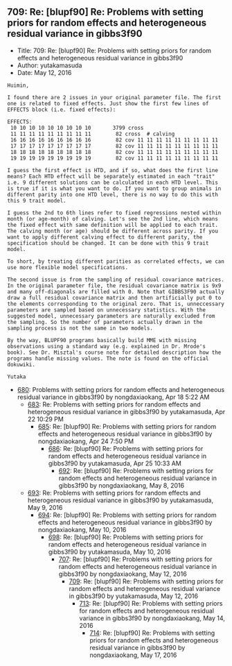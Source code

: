 ## 709: Re: [blupf90] Re: Problems with setting priors for random effects and heterogeneous residual variance in gibbs3f90

- Title: 709: Re: [blupf90] Re: Problems with setting priors for random effects and heterogeneous residual variance in gibbs3f90
- Author: yutakamasuda
- Date: May 12, 2016

```
Huimin,

I found there are 2 issues in your original parameter file. The first one is related to fixed effects. Just show the first few lines of EFFECTS block (i.e. fixed effects):

EFFECTS:
 10 10 10 10 10 10 10 10 10       3799 cross 
 11 11 11 11 11 11 11 11 11        82 cross  # calving 
 16 16 16 16 16 16 16 16 16        82 cov 11 11 11 11 11 11 11 11 11 
 17 17 17 17 17 17 17 17 17        82 cov 11 11 11 11 11 11 11 11 11 
 18 18 18 18 18 18 18 18 18        82 cov 11 11 11 11 11 11 11 11 11 
 19 19 19 19 19 19 19 19 19        82 cov 11 11 11 11 11 11 11 11 11 

I guess the first effect is HTD, and if so, what does the first line means? Each HTD effect will be separately estimated in each "trait" i.e. 9 different solutions can be calculated in each HTD level. This is true if it is what you want to do. If you want to group animals in different parity into one HTD level, there is no way to do this with this 9 trait model.

I guess the 2nd to 6th lines refer to fixed regressions nested within month (or age-month) of calving. Let's see the 2nd line, which means the fixed effect with same definition will be applied to each trait. The calving month (or age) should be different across parity. If you want to apply different calving effect to different parity, the specification should be changed. It can be done with this 9 trait model.

To short, by treating different parities as correlated effects, we can use more flexible model specifications. 

The second issue is from the sampling of residual covariance matrices. In the original parameter file, the residual covariance matrix is 9x9 and many off-diagonals are filled with 0. Note that GIBBS3F90 actually draw a full residual covariance matrix and then artificially put 0 to the elements corresponding to the original zero. That is, unneccessary parameters are sampled based on unnecessary statistics. With the suggested model, unnecessary parameters are naturally excluded from the sampling. So the number of parameters actually drawn in the sampling process is not the same in two models.

By the way, BLUPF90 programs basically build MME with missing observations using a standard way (e.g. explained in Dr. Mrode's book). See Dr. Misztal's course note for detailed description how the programs handle missing values. The note is found on the official dokuwiki.

Yutaka
```

- [680](0680.md): Problems with setting priors for random effects and heterogeneous residual variance in gibbs3f90 by nongdaxiaokang, Apr 18 5:22 AM
    - [683](0683.md): Re: Problems with setting priors for random effects and heterogeneous residual variance in gibbs3f90 by yutakamasuda, Apr 22 10:29 PM
        - [685](0685.md): Re: [blupf90] Re: Problems with setting priors for random effects and heterogeneous residual variance in gibbs3f90 by nongdaxiaokang, Apr 24 7:50 PM
            - [686](0686.md): Re: [blupf90] Re: Problems with setting priors for random effects and heterogeneous residual variance in gibbs3f90 by yutakamasuda, Apr 25 10:33 AM
                - [692](0692.md): Re: [blupf90] Re: Problems with setting priors for random effects and heterogeneous residual variance in gibbs3f90 by nongdaxiaokang, May 8, 2016
    - [693](0693.md): Re: Problems with setting priors for random effects and heterogeneous residual variance in gibbs3f90 by yutakamasuda, May 9, 2016
        - [694](0694.md): Re: [blupf90] Re: Problems with setting priors for random effects and heterogeneous residual variance in gibbs3f90 by nongdaxiaokang, May 10, 2016
            - [698](0698.md): Re: [blupf90] Re: Problems with setting priors for random effects and heterogeneous residual variance in gibbs3f90 by yutakamasuda, May 10, 2016
                - [707](0707.md): Re: [blupf90] Re: Problems with setting priors for random effects and heterogeneous residual variance in gibbs3f90 by nongdaxiaokang, May 12, 2016
                    - [709](0709.md): Re: [blupf90] Re: Problems with setting priors for random effects and heterogeneous residual variance in gibbs3f90 by yutakamasuda, May 12, 2016
                        - [713](0713.md): Re: [blupf90] Re: Problems with setting priors for random effects and heterogeneous residual variance in gibbs3f90 by nongdaxiaokang, May 14, 2016
                            - [714](0714.md): Re: [blupf90] Re: Problems with setting priors for random effects and heterogeneous residual variance in gibbs3f90 by nongdaxiaokang, May 17, 2016
